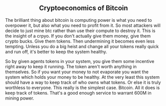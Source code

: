 <center><h2>Cryptoeconomics of Bitcoin</h2></center>


The brilliant thing about bitcoin is computing power is what you need to overpower it, but also what you need to profit from it. So most attackers will decide to just mine btc rather than use their compute to destroy it. This is the insight of a crpyo. If you don't actually give them money, give them crypto bucks. Give them tokens. Then undermining it becomes even less tempting. Unless you do a big heist and change all your tokens really quick and run off, it's better to keep the system healthy.

So by given agents tokens in your system, you give them some incentive right away to keep it running. The token aren't worth anything in themselves. So if you want your money to not evaporate you want the system which holds your money to be healthy. At the very least this system should have a way to keep track of who owns what tokens. Or else it is truly worthless to everyone. This really is the simplest case. Bitcoin. All it does is keep track of tokens. That's a good enough service to warrant 600M in mining power.

